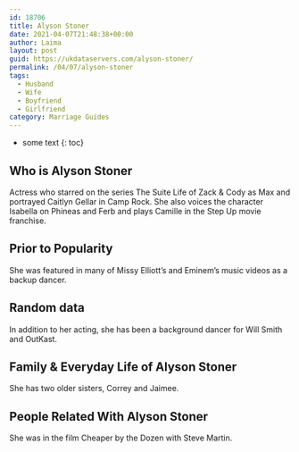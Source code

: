 ```yaml
---
id: 18706
title: Alyson Stoner
date: 2021-04-07T21:48:38+00:00
author: Laima
layout: post
guid: https://ukdataservers.com/alyson-stoner/
permalink: /04/07/alyson-stoner
tags:
  - Husband
  - Wife
  - Boyfriend
  - Girlfriend
category: Marriage Guides
---
```


* some text
{: toc}


## Who is Alyson Stoner
                  
                  
                  
Actress who starred on the series The Suite Life of Zack & Cody as Max and portrayed Caitlyn Gellar in Camp Rock. She also voices the character Isabella on Phineas and Ferb and plays Camille in the Step Up movie franchise. 
                  
              
            
              
            
                
                
                
## Prior to Popularity
                  
                  
                  
She was featured in many of Missy Elliott&#8217;s and Eminem&#8217;s music videos as a backup dancer.  
                  
              
            
              
            
                
                
                
## Random data
                  
                  
                  
In addition to her acting, she has been a background dancer for Will Smith and OutKast. 
                  
              
            
              
            
                
                
                
## Family & Everyday Life of Alyson Stoner
                  
                  
                  
She has two older sisters, Correy and Jaimee. 
                  
              
            
              
            
                
                
                
## People Related With Alyson Stoner
                  
                  
                  
She was in the film Cheaper by the Dozen with Steve Martin. 
                  
              
            
              
            
                
              
            
              
              
            
            
              
            
          
          
          